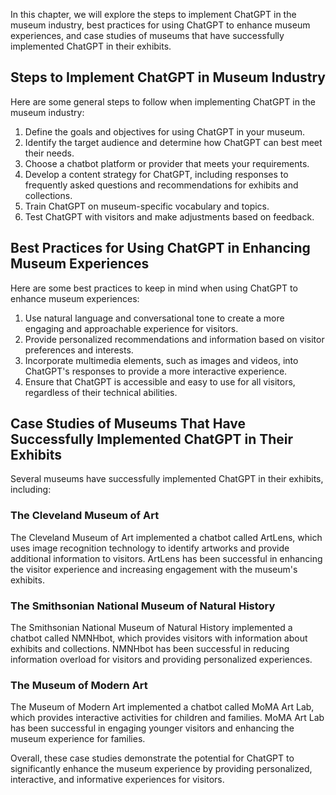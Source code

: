 
In this chapter, we will explore the steps to implement ChatGPT in the museum industry, best practices for using ChatGPT to enhance museum experiences, and case studies of museums that have successfully implemented ChatGPT in their exhibits.

Steps to Implement ChatGPT in Museum Industry
---------------------------------------------

Here are some general steps to follow when implementing ChatGPT in the museum industry:

1. Define the goals and objectives for using ChatGPT in your museum.
2. Identify the target audience and determine how ChatGPT can best meet their needs.
3. Choose a chatbot platform or provider that meets your requirements.
4. Develop a content strategy for ChatGPT, including responses to frequently asked questions and recommendations for exhibits and collections.
5. Train ChatGPT on museum-specific vocabulary and topics.
6. Test ChatGPT with visitors and make adjustments based on feedback.

Best Practices for Using ChatGPT in Enhancing Museum Experiences
----------------------------------------------------------------

Here are some best practices to keep in mind when using ChatGPT to enhance museum experiences:

1. Use natural language and conversational tone to create a more engaging and approachable experience for visitors.
2. Provide personalized recommendations and information based on visitor preferences and interests.
3. Incorporate multimedia elements, such as images and videos, into ChatGPT's responses to provide a more interactive experience.
4. Ensure that ChatGPT is accessible and easy to use for all visitors, regardless of their technical abilities.

Case Studies of Museums That Have Successfully Implemented ChatGPT in Their Exhibits
------------------------------------------------------------------------------------

Several museums have successfully implemented ChatGPT in their exhibits, including:

### The Cleveland Museum of Art

The Cleveland Museum of Art implemented a chatbot called ArtLens, which uses image recognition technology to identify artworks and provide additional information to visitors. ArtLens has been successful in enhancing the visitor experience and increasing engagement with the museum's exhibits.

### The Smithsonian National Museum of Natural History

The Smithsonian National Museum of Natural History implemented a chatbot called NMNHbot, which provides visitors with information about exhibits and collections. NMNHbot has been successful in reducing information overload for visitors and providing personalized experiences.

### The Museum of Modern Art

The Museum of Modern Art implemented a chatbot called MoMA Art Lab, which provides interactive activities for children and families. MoMA Art Lab has been successful in engaging younger visitors and enhancing the museum experience for families.

Overall, these case studies demonstrate the potential for ChatGPT to significantly enhance the museum experience by providing personalized, interactive, and informative experiences for visitors.
